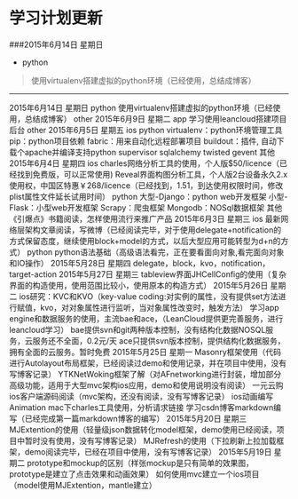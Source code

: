 # 学习计划更新
###2015年6月14日 星期日 
* python

> 使用virtualenv搭建虚拟的python环境（已经使用，总结成博客）
***
2015年6月14日 星期日 
python
使用virtualenv搭建虚拟的python环境（已经使用，总结成博客）
other
2015年6月9日 星期二 
app
学习使用leancloud搭建项目后台
other
2015年6月5日 星期五 
ios
python
virtualenv：python环境管理工具
pip：python项目依赖 
fabric：用来自动化远程部署项目
buildout：插件, 自动下载个apache并编译支持python
supervisor
sqlalchemy
twisted
gevent
其他
2015年6月4日 星期四 
ios
charles网络分析工具的使用，个人版$50/licence（已经找到免费版，可以正常使用)
Reveal界面构图分析工具，个人版2台设备永久2.x使用权，中国区特惠￥268/licence（已经找到，1.51，到达使用权限时间，修改plist属性文件延长试用时间）
python
大型-Django：python web开发框架
小型-Flask：小型web开发框架
Scrapy：爬虫框架
Mongodb：NOSql数据框架
其他
《引爆点》书籍阅读，怎样使用流行来推广产品
2015年6月3日 星期三 
ios
最新网络层架构文章阅读，写微博（已经阅读完毕，对于使用delegate+notification的方式保留态度，继续使用block+model的方式，以后大型应用可能转型为d+n的方式）
python
python语法基础（高级语法看完，正在要看面向对象,看完面向对象和IO操作）
2015年5月28日 星期四 
delegate，block，kvo，notification，target-action
2015年5月27日 星期三 
tableview界面JHCellConfig的使用（复杂界面的构造使用，使用范围比较小，使用原本的构造方式）
2015年5月26日 星期二 
ios研究：KVC和KVO（key-value coding:对实例的属性，没有提供set方法进行赋值，kvo，对对象属性进行监听，当对象属性改变时，触发方法）
学习app engine和数据服务的使用，主流bae和ace，（LeanCloud提供更完善服务，进行leancloud学习）
bae提供svn和git两种版本控制，没有结构化数据NOSQL服务，云服务还不全面，0.2元/天
ace只提供svn版本控制，提供结构化数据服务，拥有全面的云服务。暂时免费
2015年5月25日 星期一 
Masonry框架使用（代码进行Autolayout布局框架，已经阅读过demo和使用记录，并在项目中使用，没有写博客记录）
YTKNetWoking框架了解（对AFnetworking进行封装，增加部分高级功能，适用于大型mvc架构ios应用，demo和使用说明没有阅读）
一元云购ios客户端源码阅读（mvc架构，还没有阅读，没有写博客记录）
ios动画编写Animation
mac下charles工具使用，分析请求链接
学习csdn博客markdown编写（已经完成第一篇markdown博客的编写）
2015年5月20日 星期三 
MJExtention的使用（轻量级json数据转化model框架，demo使用已经阅读，项目中暂时没有使用，没有写博客记录）
MJRefresh的使用（下拉刷新上拉加载框架，demo阅读完毕，已经在项目中使用，没有写博客记录）
2015年5月19日 星期二 
prototype和mockup的区别（样张mockup是只有简单的效果图，prototype是建立了点击效果和动画效果）
如何使用mvc建立一个ios项目（model使用MJExtention，mantle建立）
